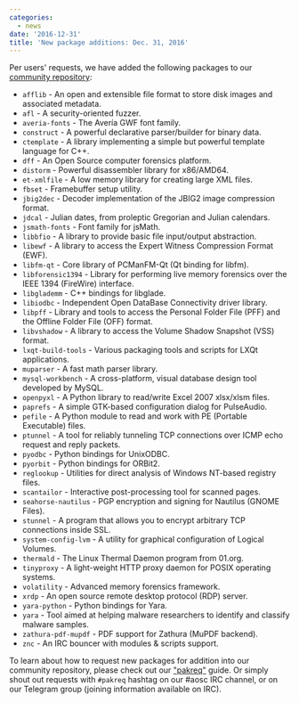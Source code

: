 ```yaml
---
categories:
  - news
date: '2016-12-31'
title: 'New package additions: Dec. 31, 2016'
---
```



Per users' requests, we have added the following packages to our [community repository](https://repo.aosc.io/):

- `afflib` - An open and extensible file format to store disk images and associated metadata.
- `afl` - A security-oriented fuzzer.
- `averia-fonts` - The Avería GWF font family.
- `construct` - A powerful declarative parser/builder for binary data.
- `ctemplate` - A library implementing a simple but powerful template language for C++.
- `dff` - An Open Source computer forensics platform.
- `distorm` - Powerful disassembler library for x86/AMD64.
- `et-xmlfile` - A low memory library for creating large XML files.
- `fbset` - Framebuffer setup utility.
- `jbig2dec` - Decoder implementation of the JBIG2 image compression format.
- `jdcal` - Julian dates, from proleptic Gregorian and Julian calendars.
- `jsmath-fonts` - Font family for jsMath.
- `libbfio` - A library to provide basic file input/output abstraction.
- `libewf` - A library to access the Expert Witness Compression Format (EWF).
- `libfm-qt` - Core library of PCManFM-Qt (Qt binding for libfm).
- `libforensic1394` - Library for performing live memory forensics over the IEEE 1394 (FireWire) interface.
- `libglademm` - C++ bindings for libglade.
- `libiodbc` - Independent Open DataBase Connectivity driver library.
- `libpff` - Library and tools to access the Personal Folder File (PFF) and the Offline Folder File (OFF) format.
- `libvshadow` - A library to access the Volume Shadow Snapshot (VSS) format.
- `lxqt-build-tools` - Various packaging tools and scripts for LXQt applications.
- `muparser` - A fast math parser library.
- `mysql-workbench` - A cross-platform, visual database design tool developed by MySQL.
- `openpyxl` - A Python library to read/write Excel 2007 xlsx/xlsm files.
- `paprefs` - A simple GTK-based configuration dialog for PulseAudio.
- `pefile` - A Python module to read and work with PE (Portable Executable) files.
- `ptunnel` - A tool for reliably tunneling TCP connections over ICMP echo request and reply packets.
- `pyodbc` - Python bindings for UnixODBC.
- `pyorbit` - Python bindings for ORBit2.
- `reglookup` - Utilities for direct analysis of Windows NT-based registry files.
- `scantailor` - Interactive post-processing tool for scanned pages.
- `seahorse-nautilus` - PGP encryption and signing for Nautilus (GNOME Files).
- `stunnel` - A program that allows you to encrypt arbitrary TCP connections inside SSL.
- `system-config-lvm` - A utility for graphical configuration of Logical Volumes.
- `thermald` - The Linux Thermal Daemon program from 01.org.
- `tinyproxy` - A light-weight HTTP proxy daemon for POSIX operating systems.
- `volatility` - Advanced memory forensics framework.
- `xrdp` - An open source remote desktop protocol (RDP) server.
- `yara-python` - Python bindings for Yara.
- `yara` - Tool aimed at helping malware researchers to identify and classify malware samples.
- `zathura-pdf-mupdf` - PDF support for Zathura (MuPDF backend).
- `znc` - An IRC bouncer with modules & scripts support.

To learn about how to request new packages for addition into our community repository, please check out our ["pakreq"](https://github.com/AOSC-Dev/aosc-os-abbs/blob/staging/CONTRIBUTING.md#hey-i-need-a-new-package) guide. Or simply shout out requests with `#pakreq` hashtag on our #aosc IRC channel, or on our Telegram group (joining information available on IRC).